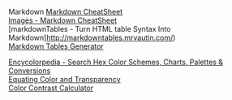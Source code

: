 
Markdown
[Markdown CheatSheet](https://github.com/adam-p/markdown-here/wiki/Markdown-Cheatsheet)  
[Images - Markdown CheatSheet](https://github.com/adam-p/markdown-here/wiki/Markdown-Cheatsheet#images)  
[markdownTables - Turn HTML table Syntax Into Markdown]http://markdowntables.mrvautin.com/)  
[Markdown Tables Generator](http://www.tablesgenerator.com/markdown_tables)  

[Encycolorpedia - Search Hex Color Schemes, Charts, Palettes & Conversions](http://encycolorpedia.com/)  
[Equating Color and Transparency](https://www.viget.com/articles/equating-color-and-transparency)  
[Color Contrast Calculator](http://codepen.io/gutini/pen/ilEcu)  
